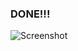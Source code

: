 ### DONE!!!
![Screenshot](https://user-images.githubusercontent.com/89097182/136697211-cb5faa0c-d6e7-4d53-9d4d-e6ac9fd5748d.png)



